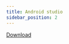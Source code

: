 ```yaml
---
title: Android studio
sidebar_position: 2
---
```


[Download](https://developer.android.com/studio)
